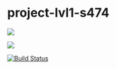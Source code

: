 # project-lvl1-s474

<a href="https://codeclimate.com/github/hightower86/project-lvl1-s474/maintainability"><img src="https://api.codeclimate.com/v1/badges/28d03f98993c70cc993b/maintainability" /></a>

<a href="https://codeclimate.com/github/hightower86/project-lvl1-s474/test_coverage"><img src="https://api.codeclimate.com/v1/badges/28d03f98993c70cc993b/test_coverage" /></a>

[![Build Status](https://travis-ci.com/hightower86/project-lvl1-s474.svg?branch=master)](https://travis-ci.com/hightower86/project-lvl1-s474)